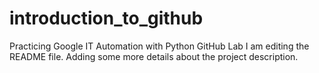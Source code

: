 # introduction_to_github
Practicing Google IT Automation with Python GitHub Lab
I am editing the README file. Adding some more details about the project description.
